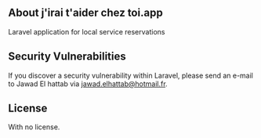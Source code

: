 ## About j'irai t'aider chez toi.app

Laravel application for local service reservations


## Security Vulnerabilities

If you discover a security vulnerability within Laravel, please send an e-mail to Jawad El hattab via [jawad.elhattab@hotmail.fr](mailto:jawad.elhattab@hotmail.fr).

## License

With no license.